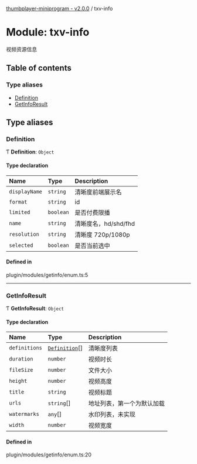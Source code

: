 [thumbplayer-miniprogram - v2.0.0](../README.md) / txv-info

# Module: txv-info

视频资源信息

## Table of contents

### Type aliases

- [Definition](txv_info.md#definition)
- [GetInfoResult](txv_info.md#getinforesult)

## Type aliases

### Definition

Ƭ **Definition**: `Object`

#### Type declaration

| Name | Type | Description |
| :------ | :------ | :------ |
| `displayName` | `string` | 清晰度前端展示名 |
| `format` | `string` | id |
| `limited` | `boolean` | 是否付费限播 |
| `name` | `string` | 清晰度名，hd/shd/fhd |
| `resolution` | `string` | 清晰度 720p/1080p |
| `selected` | `boolean` | 是否当前选中 |

#### Defined in

plugin/modules/getinfo/enum.ts:5

___

### GetInfoResult

Ƭ **GetInfoResult**: `Object`

#### Type declaration

| Name | Type | Description |
| :------ | :------ | :------ |
| `definitions` | [`Definition`](txv_info.md#definition)[] | 清晰度列表 |
| `duration` | `number` | 视频时长 |
| `fileSize` | `number` | 文件大小 |
| `height` | `number` | 视频高度 |
| `title` | `string` | 视频标题 |
| `urls` | `string`[] | 地址列表，第一个为默认加载 |
| `watermarks` | `any`[] | 水印列表，未实现 |
| `width` | `number` | 视频宽度 |

#### Defined in

plugin/modules/getinfo/enum.ts:20
